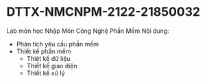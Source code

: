 # DTTX-NMCNPM-2122-21850032
Lab môn học Nhập Môn Công Nghệ Phần Mềm
Nội dung:
- Phân tích yêu cầu phần mềm
- Thiết kế phần mềm
    - Thiêt kế dữ liệu
    - Thiết kế giao diện
    - Thiết kế xử lý
